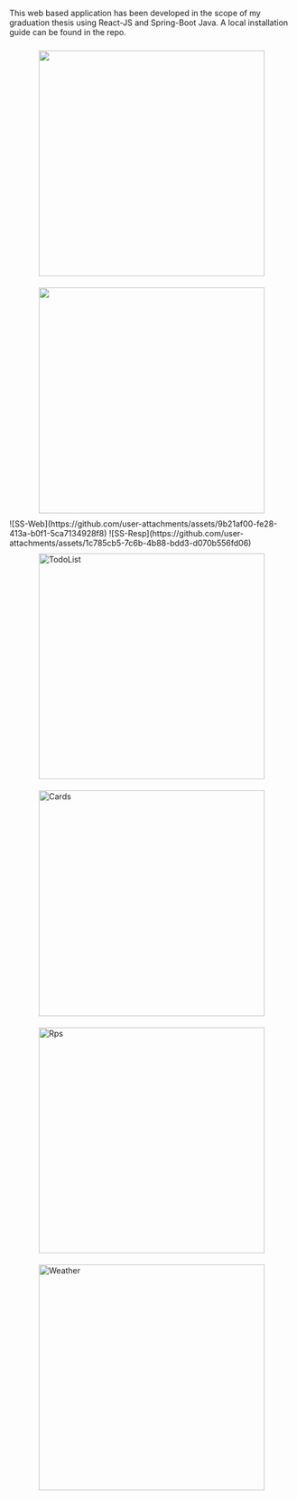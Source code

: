 This web based application has been developed in the scope of my graduation thesis using React-JS and Spring-Boot Java. A local installation guide can be found in the repo.
<div style="display: flex; justify-content: space-around; flex-wrap: wrap;">
  <img src="https://github.com/user-attachments/assets/9b21af00-fe28-413a-b0f1-5ca7134928f8"style="width: 400px; margin: 10px;">
   <img src="https://github.com/user-attachments/assets/1c785cb5-7c6b-4b88-bdd3-d070b556fd06"style="width: 400px; margin: 10px;">
![SS-Web](https://github.com/user-attachments/assets/9b21af00-fe28-413a-b0f1-5ca7134928f8)
![SS-Resp](https://github.com/user-attachments/assets/1c785cb5-7c6b-4b88-bdd3-d070b556fd06)
  
</div>
<div style="display: flex; justify-content: space-around; flex-wrap: wrap;">
    <img src="https://github.com/user-attachments/assets/a32326d8-4a3e-4e1d-9c57-529add79ef83" alt="TodoList" style="width: 400px; margin: 10px;">
    <img src="https://github.com/user-attachments/assets/c7622970-438f-4eaa-aa41-8189b9e69ecf" alt="Cards" style="width: 400px; margin: 10px;">
    <img src="https://github.com/user-attachments/assets/116d55dd-49f1-4427-95c5-6490425ba25a" alt="Rps" style="width: 400px; margin: 10px;">
    <img src="https://github.com/user-attachments/assets/22e1df1d-d30f-44a7-9da1-5312569f6ece" alt="Weather" style="width: 400px; margin: 10px;">
</div>
